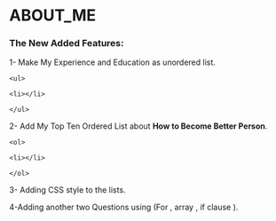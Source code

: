 # ABOUT_ME

### The New Added Features:
1- Make My Experience and Education as unordered list.

`<ul>`
  
  `<li></li>`
  
`</ul>`

2- Add My Top Ten Ordered List about **How to Become Better Person**.

`<ol>`
  
  `<li></li>`
  
`</ol>`

3- Adding CSS style to the lists.

4-Adding another two Questions using (For , array , if clause ).